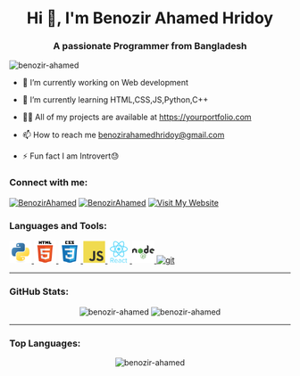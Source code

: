 
<h1 align="center">Hi 👋, I'm Benozir Ahamed Hridoy</h1>
<h3 align="center">A passionate Programmer from Bangladesh</h3>

<p align="left"> <img src="https://komarev.com/ghpvc/?username=benozir-ahamed&label=Profile%20views&color=0e75b6&style=flat" alt="benozir-ahamed" /> </p>

- 🔭 I’m currently working on Web development

- 🌱 I’m currently learning HTML,CSS,JS,Python,C++

- 👨‍💻 All of my projects are available at https://yourportfolio.com

- 📫 How to reach me benozirahamedhridoy@gmail.com

- ⚡ Fun fact I am Introvert😓

<h3 align="left">Connect with me:</h3>
<p align="left">
<a href="https://linkedin.com/in/BenozirAhamed" target="blank"><img align="center" src="https://cdn.jsdelivr.net/npm/simple-icons@3.1.0/icons/linkedin.svg" alt="BenozirAhamed" height="30" width="40" /></a>
<a href="https://twitter.com/BenozirAhamed" target="blank"><img align="center" src="https://cdn.jsdelivr.net/npm/simple-icons@3.1.0/icons/twitter.svg" alt="BenozirAhamed" height="30" width="40" /></a>
<a href="https://benozir-ahamed.github.io/Applied-Mathematics/index.html" target="blank"><img align="center" src="https://cdn.jsdelivr.net/npm/simple-icons@3.1.0/icons/web.svg" alt="Visit My Website" height="30" width="40" /></a></p>

<h3 align="left">Languages and Tools:</h3>
<p align="left"> 
  <a href="https://www.python.org/" target="_blank"> <img src="https://raw.githubusercontent.com/devicons/devicon/master/icons/python/python-original.svg" alt="python" width="40" height="40"/> </a> 
  <a href="https://www.w3.org/html/" target="_blank"> <img src="https://raw.githubusercontent.com/devicons/devicon/master/icons/html5/html5-original-wordmark.svg" alt="html5" width="40" height="40"/> </a> 
  <a href="https://www.w3schools.com/css/" target="_blank"> <img src="https://raw.githubusercontent.com/devicons/devicon/master/icons/css3/css3-original-wordmark.svg" alt="css3" width="40" height="40"/> </a> 
  <a href="https://developer.mozilla.org/en-US/docs/Web/JavaScript" target="_blank"> <img src="https://raw.githubusercontent.com/devicons/devicon/master/icons/javascript/javascript-original.svg" alt="javascript" width="40" height="40"/> </a> 
  <a href="https://reactjs.org/" target="_blank"> <img src="https://raw.githubusercontent.com/devicons/devicon/master/icons/react/react-original-wordmark.svg" alt="react" width="40" height="40"/> </a> 
  <a href="https://nodejs.org" target="_blank"> <img src="https://raw.githubusercontent.com/devicons/devicon/master/icons/nodejs/nodejs-original-wordmark.svg" alt="nodejs" width="40" height="40"/> </a> 
  <a href="https://git-scm.com/" target="_blank"> <img src="https://www.vectorlogo.zone/logos/git-scm/git-scm-icon.svg" alt="git" width="40" height="40"/> </a> 
</p>

---

<h3 align="left">GitHub Stats:</h3>
<p align="center">
  <img align="center" src="https://github-readme-stats.vercel.app/api?username=benozir-ahamed&show_icons=true&theme=radical" alt="benozir-ahamed" />
  <img align="center" src="https://github-readme-streak-stats.herokuapp.com/?user=benozir-ahamed&theme=radical" alt="benozir-ahamed" />
</p>

---

<h3 align="left">Top Languages:</h3>
<p align="center"><img src="https://github-readme-stats.vercel.app/api/top-langs/?username=benozir-ahamed&layout=compact&theme=radical" alt="benozir-ahamed" /></p>
